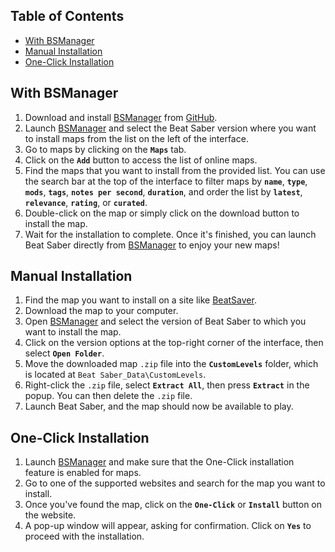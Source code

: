 ## Table of Contents

- [With BSManager](#with-bsmanager)
- [Manual Installation](#manual-installation)
- [One-Click Installation](#one-click-installation)

## With BSManager

1. Download and install [BSManager](https://www.bsmanager.io) from [GitHub](https://github.com/Zagrios/bs-manager/releases/latest).
2. Launch [BSManager](https://www.bsmanager.io) and select the Beat Saber version where you want to install maps from the list on the left of the interface.
3. Go to maps by clicking on the __`Maps`__ tab.
4. Click on the __`Add`__ button to access the list of online maps.
5. Find the maps that you want to install from the provided list. You can use the search bar at the top of the interface to filter maps by __`name`__, __`type`__, __`mods`__, __`tags`__, __`notes per second`__, __`duration`__, and order the list by __`latest`__, __`relevance`__, __`rating`__, or __`curated`__.
6. Double-click on the map or simply click on the download button to install the map.
7. Wait for the installation to complete. Once it's finished, you can launch Beat Saber directly from [BSManager](https://www.bsmanager.io) to enjoy your new maps!

## Manual Installation

1. Find the map you want to install on a site like [BeatSaver](https://beatsaver.com).
2. Download the map to your computer.
3. Open [BSManager](https://www.bsmanager.io) and select the version of Beat Saber to which you want to install the map.
4. Click on the version options at the top-right corner of the interface, then select __`Open Folder`__.
5. Move the downloaded map `.zip` file into the __`CustomLevels`__ folder, which is located at `Beat Saber_Data\CustomLevels`.
6. Right-click the `.zip` file, select __`Extract All`__, then press __`Extract`__ in the popup. You can then delete the `.zip` file.
7. Launch Beat Saber, and the map should now be available to play.

## One-Click Installation

1. Launch [BSManager](https://www.bsmanager.io) and make sure that the One-Click installation feature is enabled for maps.
2. Go to one of the supported websites and search for the map you want to install.
3. Once you've found the map, click on the __`One-Click`__ or __`Install`__ button on the website.
4. A pop-up window will appear, asking for confirmation. Click on __`Yes`__ to proceed with the installation.
